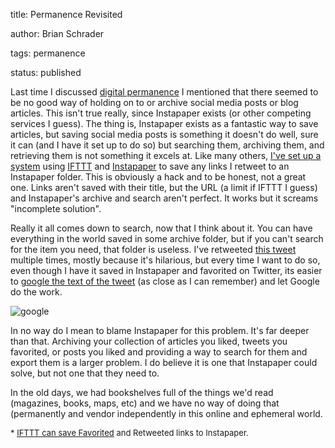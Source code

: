 title: Permanence Revisited

author: Brian Schrader

tags: permanence

status: published


Last time I discussed [digital permanence][dp] I mentioned that there seemed to be no good way of holding on to or archive social media posts or blog articles. This isn't true really, since Instapaper exists (or other competing services I guess). The thing is, Instapaper exists as a fantastic way to save articles,  but saving social media posts is something it doesn't do well, sure it can (and I have it set up to do so) but searching them, archiving them, and retrieving them is not something it excels at. Like many others, [I've set up a system](#ifttt) using [IFTTT][ifttt] and [Instapaper][ip] to save any links I retweet to an Instapaper folder. This is obviously a hack and to be honest, not a great one. Links aren't saved with their title, but the URL (a limit if IFTTT I guess) and Instapaper's archive and search aren't perfect. It works but it screams "incomplete solution". 



[dp]: http://brianschrader.com/archive/re:-permanence/

[ifttt]: https://ifttt.com

[ip]: https://www.instapaper.com/



Really it all comes down to search, now that I think about it. You can have everything in the world saved in some archive folder, but if you can't search for the item you need, that folder is useless. I've retweeted [this tweet][gruber] multiple times, mostly because it's hilarious, but every time I want to do so, even though I have it saved in Instapaper and favorited on Twitter, its easier to [google the text of the tweet][googlelink] (as close as I can remember) and let Google do the work.



[gruber]: https://twitter.com/gruber/status/1024766035

![google](http://brianschrader.com/image/blog/gruber_tweet.png)

[googlelink]:[http://brianschrader.com/image/blog/gruber_tweet.png]



In no way do I mean to blame Instapaper for this problem. It's far deeper than that. Archiving your collection of articles you liked, tweets you favorited, or posts you liked and providing a way to search for them and export them is a larger problem. I do believe it is one that Instapaper could solve, but not one that they need to. 



In the old days, we had bookshelves full of the things we'd read (magazines, books, maps, etc) and we have no way of doing that (permanently and vendor independently in this online and ephemeral world. 



<div id='ifttt' style='font-size:small;'>* <a href='https://ifttt.com/recipes/180542-save-links-in-your-favorite-tweets-to-instapaper'>IFTTT can save Favorited</a> and Retweeted links to Instapaper.</div>

